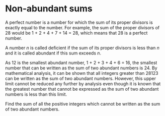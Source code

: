 # Non-abundant sums
A perfect number is a number for which the sum of its proper divisors is exactly equal to the number. For example, the
sum of the proper divisors of 28 would be 1 + 2 + 4 + 7 + 14 = 28, which means that 28 is a perfect number.

A number _n_ is called deficient if the sum of its proper divisors is less than _n_ and it is called abundant if this
sum exceeds _n_.

As 12 is the smallest abundant number, 1 + 2 + 3 + 4 + 6 = 16, the smallest number that can be written as the sum of
two abundant numbers is 24. By mathematical analysis, it can be shown that all integers greater than 28123 can be
written as the sum of two abundant numbers. However, this upper limit cannot be reduced any further by analysis even
though it is known that the greatest number that cannot be expressed as the sum of two abundant numbers is less than
this limit.

Find the sum of all the positive integers which cannot be written as the sum of two abundant numbers.
